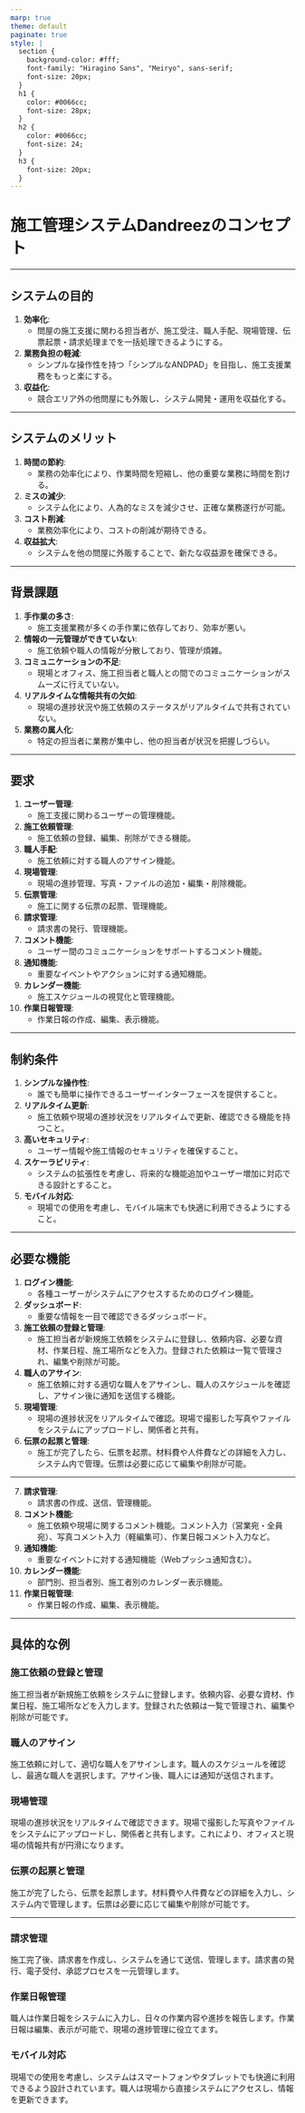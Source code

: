 ```yaml
---
marp: true
theme: default
paginate: true
style: |
  section {
    background-color: #fff;
    font-family: "Hiragino Sans", "Meiryo", sans-serif;
    font-size: 20px;
  }
  h1 {
    color: #0066cc;
    font-size: 28px;
  }
  h2 {
    color: #0066cc;
    font-size: 24;
  }
  h3 {
    font-size: 20px;
  }
---
```


# 施工管理システムDandreezのコンセプト

---

## システムの目的
1. **効率化**:
   - 問屋の施工支援に関わる担当者が、施工受注、職人手配、現場管理、伝票起票・請求処理までを一括処理できるようにする。
2. **業務負担の軽減**:
   - シンプルな操作性を持つ「シンプルなANDPAD」を目指し、施工支援業務をもっと楽にする。
3. **収益化**:
   - 競合エリア外の他問屋にも外販し、システム開発・運用を収益化する。

---

## システムのメリット
1. **時間の節約**:
   - 業務の効率化により、作業時間を短縮し、他の重要な業務に時間を割ける。
2. **ミスの減少**:
   - システム化により、人為的なミスを減少させ、正確な業務遂行が可能。
3. **コスト削減**:
   - 業務効率化により、コストの削減が期待できる。
4. **収益拡大**:
   - システムを他の問屋に外販することで、新たな収益源を確保できる。

---

## 背景課題
1. **手作業の多さ**:
   - 施工支援業務が多くの手作業に依存しており、効率が悪い。
2. **情報の一元管理ができていない**:
   - 施工依頼や職人の情報が分散しており、管理が煩雑。
3. **コミュニケーションの不足**:
   - 現場とオフィス、施工担当者と職人との間でのコミュニケーションがスムーズに行えていない。
4. **リアルタイムな情報共有の欠如**:
   - 現場の進捗状況や施工依頼のステータスがリアルタイムで共有されていない。
5. **業務の属人化**:
   - 特定の担当者に業務が集中し、他の担当者が状況を把握しづらい。

---

## 要求
1. **ユーザー管理**:
   - 施工支援に関わるユーザーの管理機能。
2. **施工依頼管理**:
   - 施工依頼の登録、編集、削除ができる機能。
3. **職人手配**:
   - 施工依頼に対する職人のアサイン機能。
4. **現場管理**:
   - 現場の進捗管理、写真・ファイルの追加・編集・削除機能。
5. **伝票管理**:
   - 施工に関する伝票の起票、管理機能。
6. **請求管理**:
   - 請求書の発行、管理機能。
7. **コメント機能**:
   - ユーザー間のコミュニケーションをサポートするコメント機能。
8. **通知機能**:
   - 重要なイベントやアクションに対する通知機能。
9. **カレンダー機能**:
   - 施工スケジュールの視覚化と管理機能。
10. **作業日報管理**:
    - 作業日報の作成、編集、表示機能。

---
## 制約条件
1. **シンプルな操作性**:
   - 誰でも簡単に操作できるユーザーインターフェースを提供すること。
2. **リアルタイム更新**:
   - 施工依頼や現場の進捗状況をリアルタイムで更新、確認できる機能を持つこと。
3. **高いセキュリティ**:
   - ユーザー情報や施工情報のセキュリティを確保すること。
4. **スケーラビリティ**:
   - システムの拡張性を考慮し、将来的な機能追加やユーザー増加に対応できる設計とすること。
5. **モバイル対応**:
   - 現場での使用を考慮し、モバイル端末でも快適に利用できるようにすること。

---

## 必要な機能
1. **ログイン機能**:
   - 各種ユーザーがシステムにアクセスするためのログイン機能。
2. **ダッシュボード**:
   - 重要な情報を一目で確認できるダッシュボード。
3. **施工依頼の登録と管理**:
   - 施工担当者が新規施工依頼をシステムに登録し、依頼内容、必要な資材、作業日程、施工場所などを入力。登録された依頼は一覧で管理され、編集や削除が可能。
4. **職人のアサイン**:
   - 施工依頼に対する適切な職人をアサインし、職人のスケジュールを確認し、アサイン後に通知を送信する機能。
5. **現場管理**:
   - 現場の進捗状況をリアルタイムで確認。現場で撮影した写真やファイルをシステムにアップロードし、関係者と共有。
6. **伝票の起票と管理**:
   - 施工が完了したら、伝票を起票。材料費や人件費などの詳細を入力し、システム内で管理。伝票は必要に応じて編集や削除が可能。

---

7. **請求管理**:
   - 請求書の作成、送信、管理機能。
8. **コメント機能**:
   - 施工依頼や現場に関するコメント機能。コメント入力（営業宛・全員宛）、写真コメント入力（軽編集可）、作業日報コメント入力など。
9. **通知機能**:
   - 重要なイベントに対する通知機能（Webプッシュ通知含む）。
10. **カレンダー機能**:
    - 部門別、担当者別、施工者別のカレンダー表示機能。
11. **作業日報管理**:
    - 作業日報の作成、編集、表示機能。

---

## 具体的な例

### 施工依頼の登録と管理
施工担当者が新規施工依頼をシステムに登録します。依頼内容、必要な資材、作業日程、施工場所などを入力します。登録された依頼は一覧で管理され、編集や削除が可能です。

### 職人のアサイン
施工依頼に対して、適切な職人をアサインします。職人のスケジュールを確認し、最適な職人を選択します。アサイン後、職人には通知が送信されます。

### 現場管理
現場の進捗状況をリアルタイムで確認できます。現場で撮影した写真やファイルをシステムにアップロードし、関係者と共有します。これにより、オフィスと現場の情報共有が円滑になります。

### 伝票の起票と管理
施工が完了したら、伝票を起票します。材料費や人件費などの詳細を入力し、システム内で管理します。伝票は必要に応じて編集や削除が可能です。

---
### 請求管理
施工完了後、請求書を作成し、システムを通じて送信、管理します。請求書の発行、電子受付、承認プロセスを一元管理します。

### 作業日報管理
職人は作業日報をシステムに入力し、日々の作業内容や進捗を報告します。作業日報は編集、表示が可能で、現場の進捗管理に役立てます。

### モバイル対応
現場での使用を考慮し、システムはスマートフォンやタブレットでも快適に利用できるよう設計されています。職人は現場から直接システムにアクセスし、情報を更新できます。
